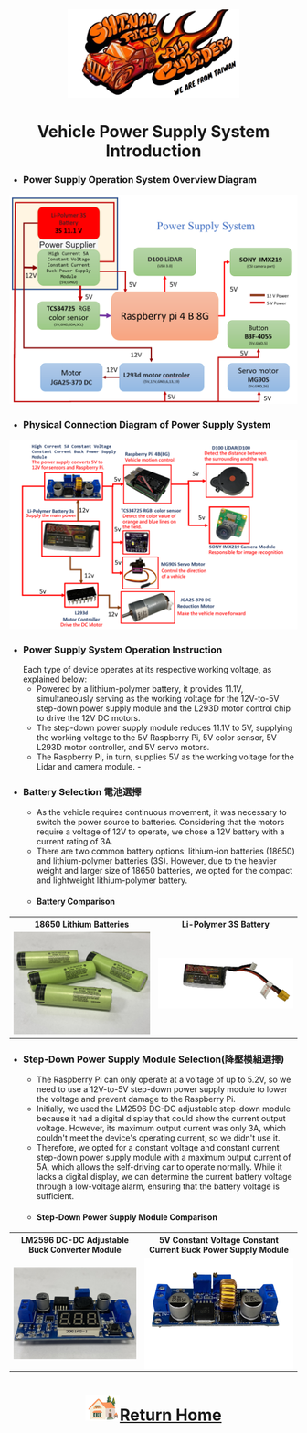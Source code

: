 <div align="center"><img src="../../other/img/logo.png" width="300" alt=" logo"></div>

# <div align="center">Vehicle Power Supply System Introduction</div> 
- ### Power Supply Operation System Overview Diagram
<div align="center"><img src="./img/Power_supply_system.png" width="600"></div>

- ###  Physical Connection Diagram of Power Supply System 
<div align="center"><img src="./img/Power_supply_system of Summary diagram.png" width="600"></div>

- ### Power Supply System Operation Instruction
  Each type of device operates at its respective working voltage, as explained below:
  - Powered by a lithium-polymer battery, it provides 11.1V, simultaneously serving as the working voltage for the 12V-to-5V step-down power supply module and the L293D motor control chip to drive the 12V DC motors.
  - The step-down power supply module reduces 11.1V to 5V, supplying the working voltage to the 5V Raspberry Pi, 5V color sensor, 5V L293D motor controller, and 5V servo motors.
  - The Raspberry Pi, in turn, supplies 5V as the working voltage for the Lidar and camera module.  - 
- ###  Battery Selection 電池選擇
  - As the vehicle requires continuous movement, it was necessary to switch the power source to batteries. Considering that the motors require a voltage of 12V to operate, we chose a 12V battery with a current rating of 3A.
  - There are two common battery options: lithium-ion batteries (18650) and lithium-polymer batteries (3S). However, due to the heavier weight and larger size of 18650 batteries, we opted for the compact and lightweight lithium-polymer battery.
  - #### Battery Comparison

<div align="center" width=100%>
<table>
<tr align="center">
  <th> 18650 Lithium Batteries </th> <th>Li-Polymer 3S Battery 
  </th>
</tr>
<tr align="center">
  <td>
  <img src="./img/18650.jpeg" width = "300"  alt="18650" /> </td>
  <td>
  <img src="./img/lipo_battery.png" width = "300" alt="lipo_battery"  />
  </td>
</tr>
</table>
</div>

 - ### Step-Down Power Supply Module  Selection(降壓模組選擇)
    - The Raspberry Pi can only operate at a voltage of up to 5.2V, so we need to use a 12V-to-5V step-down power supply module to lower the voltage and prevent damage to the Raspberry Pi.
    - Initially, we used the LM2596 DC-DC adjustable step-down module because it had a digital display that could show the current output voltage. However, its maximum output current was only 3A, which couldn't meet the device's operating current, so we didn't use it.
    - Therefore, we opted for a constant voltage and constant current step-down power supply module with a maximum output current of 5A, which allows the self-driving car to operate normally. While it lacks a digital display, we can determine the current battery voltage through a low-voltage alarm, ensuring that the battery voltage is sufficient.
    - #### Step-Down Power Supply Module Comparison
<div align="center">
<table with=100%>
<tr align="center">
<th> LM2596 DC-DC Adjustable Buck Converter Module </th>
<th>5V Constant Voltage Constant Current Buck Power Supply Module</th>
</tr>
<tr align="center">
  <td><img src="./img/LM25.jpeg" width = "250" height = "" alt="MG90S" align=center />  </td>
  <td><img src="./img/ADIO-DC36V5A.png" width = "300" height = "" alt="MG90S" align=center /> 
  </td>
</tr>
</table>
</div>

# <div align="center">![HOME](../../other/img/Home.png)[Return Home](../../)</div>  

